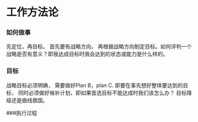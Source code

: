 # 工作方法论
### 如何做事
先定位，再目标。 首先要有战略方向， 再根据战略方向制定目标。如何评判一个战略是否有意义？即我达成目标时我会达到的状态或能力是什么样的。

### 目标
战略目标必须明确， 需要做好Plan B，plan C. 即要在事先想好整体要达到的目标， 同时必须做好候补计划，即如果首选目标不能达成时我们该怎么办？ 目标降级还是曲线救国。

###执行过程

